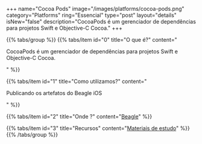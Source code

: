 +++
name="Cocoa Pods"
image="/images/platforms/cocoa-pods.png"
category="Platforms"
ring="Essencial"
type="post"
layout="details"
isNew="false"
description="CocoaPods é um gerenciador de dependências para projetos Swift e Objective-C Cocoa."
+++

{{% tabs/group %}}
  {{% tabs/item id="0" title="O que é?" content="<p>CocoaPods é um gerenciador de dependências para projetos Swift e Objective-C Cocoa.</p>" %}}

  {{% tabs/item id="1" title="Como utilizamos?" content="<p>Publicando os artefatos do Beagle iOS</p>" %}}

  {{% tabs/item id="2" title="Onde ?" content="<a href='https://usebeagle.io/' target="_blank">Beagle</a>" %}}

  {{% tabs/item id="3" title="Recursos" content="<a href='https://cocoapods.org/' target="_blank">Materiais de estudo</a>" %}}
{{% /tabs/group %}}
